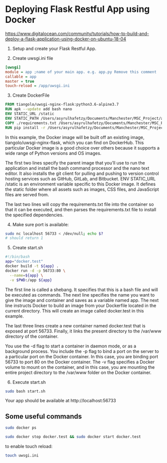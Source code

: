 # Deploying Flask Restful App using Docker

https://www.digitalocean.com/community/tutorials/how-to-build-and-deploy-a-flask-application-using-docker-on-ubuntu-18-04

1. Setup and create your Flask Restful App.

2. Create uwsgi.ini file
```ini
[uwsgi]
module = app ;name of your main app. e.g. app.py Remove this comment
callable = app
master = true
touch-reload = /app/uwsgi.ini
```

3. Create DockerFile
```Dockerfile
FROM tiangolo/uwsgi-nginx-flask:python3.6-alpine3.7
RUN apk --update add bash nano
ENV STATIC_URL /static
ENV STATIC_PATH /Users/asyrulhafetzy/Documents/Manchester/MSC_Project/apps/Python/FlaskApi_docker/static
COPY ./requirements.txt /Users/asyrulhafetzy/Documents/Manchester/MSC_Project/apps/Python/FlaskApi_docker/requirements.txt
RUN pip install -r /Users/asyrulhafetzy/Documents/Manchester/MSC_Project/apps/Python/FlaskApi_docker/requirements.txt
```
In this example, the Docker image will be built off an existing image, tiangolo/uwsgi-nginx-flask, which you can find on DockerHub. This particular Docker image is a good choice over others because it supports a wide range of Python versions and OS images.

The first two lines specify the parent image that you’ll use to run the application and install the bash command processor and the nano text editor. It also installs the git client for pulling and pushing to version control hosting services such as GitHub, GitLab, and Bitbucket. ENV STATIC_URL /static is an environment variable specific to this Docker image. It defines the static folder where all assets such as images, CSS files, and JavaScript files are served from.

The last two lines will copy the requirements.txt file into the container so that it can be executed, and then parses the requirements.txt file to install the specified dependencies.

4. Make sure port is available:
```bash
sudo nc localhost 56733 < /dev/null; echo $?
# should return 1
```

5. Create start.sh
```bash
#!/bin/bash
app="docker.test"
docker build -t ${app} .
docker run -d -p 56733:80 \
  --name=${app} \
  -v $PWD:/app ${app}
```
The first line is called a shebang. It specifies that this is a bash file and will be executed as commands. The next line specifies the name you want to give the image and container and saves as a variable named app. The next line instructs Docker to build an image from your Dockerfile located in the current directory. This will create an image called docker.test in this example.

The last three lines create a new container named docker.test that is exposed at port 56733. Finally, it links the present directory to the /var/www directory of the container.

You use the -d flag to start a container in daemon mode, or as a background process. You include the -p flag to bind a port on the server to a particular port on the Docker container. In this case, you are binding port 56733 to port 80 on the Docker container. The -v flag specifies a Docker volume to mount on the container, and in this case, you are mounting the entire project directory to the /var/www folder on the Docker container.


6. Execute start.sh
```bash
sudo bash start.sh
```
Your app should be available at http://localhost:56733

## Some useful commands
```bash
sudo docker ps
```

```bash
sudo docker stop docker.test && sudo docker start docker.test
```

to enable touch reload:
```bash
touch uwsgi.ini
```